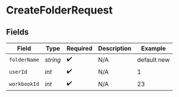 # CreateFolderRequest


## Fields

| Field              | Type               | Required           | Description        | Example            |
| ------------------ | ------------------ | ------------------ | ------------------ | ------------------ |
| `folderName`       | *string*           | :heavy_check_mark: | N/A                | default new        |
| `userId`           | *int*              | :heavy_check_mark: | N/A                | 1                  |
| `workbookId`       | *int*              | :heavy_check_mark: | N/A                | 23                 |